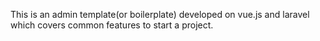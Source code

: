 This is an admin template(or boilerplate) developed on vue.js and laravel which covers common features to start a project. 

